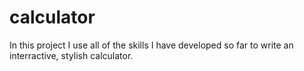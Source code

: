 # calculator

In this project I use all of the skills I have developed so far to write an interractive, stylish calculator. 